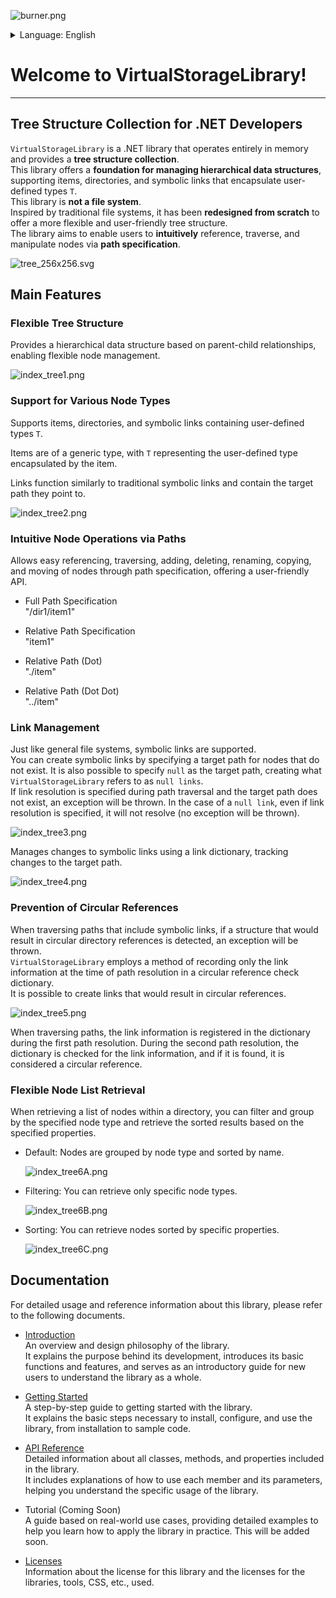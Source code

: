 ﻿---
_layout: landing
---

![burner.png](images/burner.png)

<details>
  <summary>Language: English</summary>
  <ul>
    <li><a href="index.md">English</a></li>
    <li><a href="index.ja.md">Japanese</a></li>
  </ul>
</details>

# **Welcome to VirtualStorageLibrary!**

---

## **Tree Structure Collection for .NET Developers**

`VirtualStorageLibrary` is a .NET library that operates entirely in memory and provides a
**tree structure collection**.  
This library offers a **foundation for managing hierarchical data structures**,
supporting items, directories, and symbolic links that encapsulate user-defined types `T`.  
This library is **not a file system**.  
Inspired by traditional file systems, it has been **redesigned from scratch** to offer a
more flexible and user-friendly tree structure.  
The library aims to enable users to **intuitively** reference, traverse, and manipulate
nodes via **path specification**.

![tree_256x256.svg](images/tree_256x256.svg)

## Main Features

### Flexible Tree Structure

Provides a hierarchical data structure based on parent-child relationships, enabling
flexible node management.

![index_tree1.png](images/index_tree1.png)

### Support for Various Node Types

Supports items, directories, and symbolic links containing user-defined types `T`.

Items are of a generic type, with `T` representing the user-defined type encapsulated by
the item.

Links function similarly to traditional symbolic links and contain the target path they
point to.

![index_tree2.png](images/index_tree2.png)

### Intuitive Node Operations via Paths

Allows easy referencing, traversing, adding, deleting, renaming, copying, and moving of
nodes through path specification, offering a user-friendly API.

- Full Path Specification  
  "/dir1/item1"

- Relative Path Specification  
  "item1"

- Relative Path (Dot)  
  "./item"

- Relative Path (Dot Dot)  
  "../item"

### Link Management

Just like general file systems, symbolic links are supported.  
You can create symbolic links by specifying a target path for nodes that do not exist.
It is also possible to specify `null` as the target path, creating what
`VirtualStorageLibrary` refers to as `null links`.  
If link resolution is specified during path traversal and the target path does not exist,
an exception will be thrown. In the case of a `null link`, even if link resolution is
specified, it will not resolve (no exception will be thrown).

![index_tree3.png](images/index_tree3.png)

Manages changes to symbolic links using a link dictionary, tracking changes to the target path.

![index_tree4.png](images/index_tree4.png)

### Prevention of Circular References

When traversing paths that include symbolic links, if a structure that would result in
circular directory references is detected, an exception will be thrown.  
`VirtualStorageLibrary` employs a method of recording only the link information at the
time of path resolution in a circular reference check dictionary.  
It is possible to create links that would result in circular references.

![index_tree5.png](images/index_tree5.png)

When traversing paths, the link information is registered in the dictionary during the first path resolution. During the second path resolution, the dictionary is checked for the link information, and if it is found, it is considered a circular reference.

### Flexible Node List Retrieval

When retrieving a list of nodes within a directory, you can filter and group by the
specified node type and retrieve the sorted results based on the specified properties.

- Default: Nodes are grouped by node type and sorted by name.
  
  ![index_tree6A.png](images/index_tree6A.png)

- Filtering: You can retrieve only specific node types.
  
  ![index_tree6B.png](images/index_tree6B.png)

- Sorting: You can retrieve nodes sorted by specific properties.
  
  ![index_tree6C.png](images/index_tree6C.png)

## Documentation

For detailed usage and reference information about this library, please refer to the
following documents.

- [Introduction](introduction.md)  
  An overview and design philosophy of the library.  
  It explains the purpose behind its development, introduces its basic functions and
  features, and serves as an introductory guide for new users to understand the library
  as a whole.  

- [Getting Started](getting-started.md)  
  A step-by-step guide to getting started with the library.  
  It explains the basic steps necessary to install, configure, and use the library, from
  installation to sample code.  

- [API Reference](xref:AkiraNetwork.VirtualStorageLibrary)  
  Detailed information about all classes, methods, and properties included in the
  library.  
  It includes explanations of how to use each member and its parameters, helping you
  understand the specific usage of the library.  

- Tutorial (Coming Soon)  
  A guide based on real-world use cases, providing detailed examples to help you learn
  how to apply the library in practice. This will be added soon.  

- [Licenses](licenses.md)  
  Information about the license for this library and the licenses for the libraries,
  tools, CSS, etc., used.
